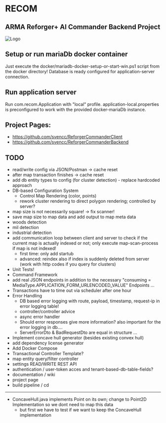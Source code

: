 # RECOM
## ARMA Reforger+ AI Commander Backend Project
![Logo](md-media/logo.png)

## Setup or run mariaDb docker container
Just execute the docker/mariadb-docker-setup-or-start-win.ps1 script from the docker directory!
Database is ready configured for application-server connection.

## Run application server
Run com.recom.Application with "local" profile. 
application-local.properties is preconfigured to work with the provided docker-mariaDb instance.

## Project Pages:
- https://github.com/svencc/ReforgerCommanderClient
- https://github.com/svencc/ReforgerCommanderBackend

## TODO
* read/write config via JSON/Postman -> cache reset
* after map transaction finishes -> cache reset
* add db entity types to config (for cluster detection) - replace hardcoded approach
* DB-based Configuration System
  * Control Map Rendering (color, points)
  * rework cluster rendering to direct polygon rendering; controlled by server?
* map size is not necessarily square! -> fix scanner!
* save map size to map data and add output to map meta data
* woods detection
* mil detection
* industrial detection
* add communication loop between client and server to check if the current map is actually indexed or not; only execute map-scan-process if map is not indexed!
  * first time: only add startub
  * advanced: reindex also if index is suddenly deleted from server (work with http codes if you query for clusters)
* Unit Tests!
* Command Framework
* add real JSON endpoints in addition to the necessary "consuming = MediaType.APPLICATION_FORM_URLENCODED_VALUE" Endpoints ...
* Transactions have to time out via scheduler after one hour
* Error Handling
    * DB based error logging with route, payload, timestamp, request-ip in error logging table!
    * controller/controller advice
    * async error handler
    * Should error responses give more information? also important for the error logging in db....
    * ServerErrorDto & BadRequestDto are equal in structure ...
* Implement concave hull generator (besides existing convex hull)
* add dependency license generator
* Add Docker Compose
* Transactional Controller Template?
* map entity query/filter controller
* settings READ/WRITE REST API
* authentication / user-token acces and tenant-based-db-table-fields?
* documentation / wiki
* project page
* build pipeline / cd
------
* ConcaveHull.java implements Point on its own; change to Point2D Implementation so we dont need to map this data
  * but first we have to test if we want to keep the ConcaveHull implementation

